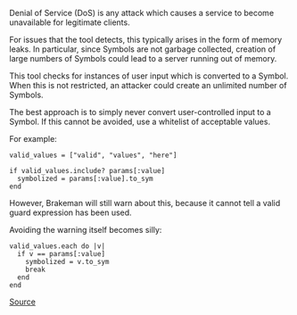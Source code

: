 Denial of Service (DoS) is any attack which causes a service to become unavailable for legitimate clients.

For issues that the tool detects, this typically arises in the form of memory leaks. In particular, since Symbols are not garbage collected, creation of large numbers of Symbols could lead to a server running out of memory.

This tool checks for instances of user input which is converted to a Symbol. When this is not restricted, an attacker could create an unlimited number of Symbols.

The best approach is to simply never convert user-controlled input to a Symbol. If this cannot be avoided, use a whitelist of acceptable values.

For example:

    valid_values = ["valid", "values", "here"]

    if valid_values.include? params[:value]
      symbolized = params[:value].to_sym
    end

However, Brakeman will still warn about this, because it cannot tell a valid guard expression has been used.

Avoiding the warning itself becomes silly:

    valid_values.each do |v|
      if v == params[:value]
        symbolized = v.to_sym
        break
      end
    end

[Source](http://brakemanscanner.org/docs/warning_types/denial_of_service/)
